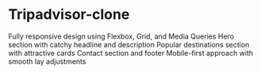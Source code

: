 # Tripadvisor-clone
Fully responsive design using Flexbox, Grid, and Media Queries 
Hero section with catchy headline and description 
Popular destinations section with attractive cards 
Contact section and footer 
Mobile-first approach with smooth lay adjustments
